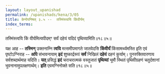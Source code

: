 ```yaml
---
layout: layout_upanishad
permalink: /upanishads/kena/3/05
title: केनोपनिषत् ३.५ --  तस्मिंस्त्वयि किंवीर्यम्
index_terms:
---
```


<div class="mulam" markdown="1">
तस्मिंस्त्वयि किं वीर्यमित्यपीदम्ꣳ  
सर्वं दहेयं यदिदं पृथिव्यामिति॥१८॥५॥
</div>

यक्ष आह -- **तस्मिन्** उक्तनाम्नि **त्वयि** मत्समीपमागते जातवेदसि **किंवीर्यं** किंसामर्थ्यमस्ति इति एवं पृष्टोऽग्निराह -- **अपि** संभावनायाम् **इदं** शुष्कार्द्ररूपं **सर्वं**
निखिलं **दहेयं** दहनं कुर्याम्।
पुनरुक्तिवारणाय सर्वशब्दार्थमाह यदिति।
**यत्**
प्रसिद्धं **इदं** चराचरात्मकं वस्तुजातं **पृथिव्यां** भूमौ स्थितं पृथिवीग्रहणं चतुर्दशानां भुवनानामुपलक्षणार्थम्।
**इति** एवमग्निनोक्ते सति॥१८॥५॥

